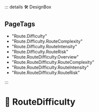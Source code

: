 ::: details 🛠 DesignBox

<h2>PageTags</h2>

- "Route.Difficulty"
- "Route.Difficulty.RouteComplexity"
- "Route.Difficulty.RouteIntensity"
- "Route.Difficulty.RouteRisk"
- "Route.RouteDifficulty.Overview"
- "Route.RouteDifficulty.RouteComplexity"
- "Route.RouteDifficulty.RouteIntensity"
- "Route.RouteDifficulty.RouteRisk"

:::

# 🔺 <route>RouteDifficulty</route>